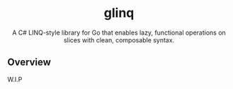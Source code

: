 <div align="center">
    <h1>glinq</h1>
    <p>A C# LINQ-style library for Go that enables lazy, functional operations on slices with clean, composable syntax.</p>
</div>

## Overview
W.I.P
